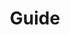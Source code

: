 ---
home: true
icon: lightbulb
title: Guide
heroImage: /ico.svg
heroText: dLend Net Guide
tagline: dLend.Net Guide. 
features:
  - title: Syber Connect
    icon: link
    details: TBD.
    link: /guide/syber-connect.html 
---